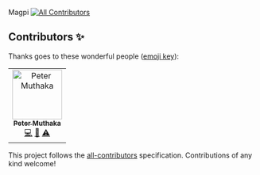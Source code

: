 Magpi
[![All Contributors](https://img.shields.io/badge/all_contributors-1-orange.svg?style=flat-square)](#contributors)
## Contributors ✨

Thanks goes to these wonderful people ([emoji key](https://allcontributors.org/docs/en/emoji-key)):

<!-- ALL-CONTRIBUTORS-LIST:START - Do not remove or modify this section -->
<!-- prettier-ignore -->
<table>
  <tr>
    <td align="center"><a href="https://github.com/muthaka"><img src="https://avatars2.githubusercontent.com/u/5586643?v=4" width="100px;" alt="Peter Muthaka"/><br /><sub><b>Peter Muthaka</b></sub></a><br /><a href="https://github.com/kanyIO/Revamp_Magpiapp/commits?author=muthaka" title="Code">💻</a> <a href="#review-muthaka" title="Reviewed Pull Requests">👀</a> <a href="https://github.com/kanyIO/Revamp_Magpiapp/commits?author=muthaka" title="Tests">⚠️</a></td>
  </tr>
</table>

<!-- ALL-CONTRIBUTORS-LIST:END -->

This project follows the [all-contributors](https://github.com/all-contributors/all-contributors) specification. Contributions of any kind welcome!